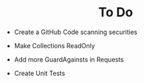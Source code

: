 <h1 align="center">To Do</h1>

- Create a GitHub Code scanning securities

- Make Collections ReadOnly
- Add more GuardAgainsts in Requests

- Create Unit Tests
